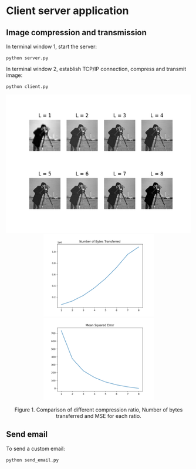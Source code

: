 # Client server application

## Image compression and transmission
In terminal window 1, start the server:

```
python server.py
```

In terminal window 2, establish TCP/IP connection, compress and transmit image:

```
python client.py
```

<div align="center">
    <img src="./All.png" alt="All" width="600" style="display:inline-block;">
</div>

<div align="center">
    <img src="./Bytes.png" alt="Bytes" width="300" style="display:inline-block;">
    <img src="./MSE.png" alt="MSE" width="300" style="display:inline-block;">
</div>

<div align="center">
    <p>Figure 1. Comparison of different compression ratio, Number of bytes transferred and MSE for each ratio.</p>
</div>

## Send email

To send a custom email:

```
python send_email.py
```